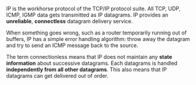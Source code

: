   IP is the workhorse protocol of the TCP/IP protocol suite. All TCP, UDP, ICMP, IGMP data gets transmitted as IP datagrams. IP provides an **unreliable**, **connectless** datagram delivery service.
  
  When something goes wrong, such as a router temporarily running out of buffers, IP has a simple error handling algorithm: throw away the datagram and try to send an ICMP message back to the source.
  
  The term connectionless means that IP does not maintain any **state information** about successive datagrams. Each datagrams is handled **independently from all other datagrams**. This also means that IP datagrams can get delivered out of order.
